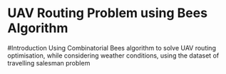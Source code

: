 # UAV Routing Problem using Bees Algorithm
#Introduction
Using Combinatorial Bees algorithm to solve UAV routing optimisation, while considering weather conditions, using the dataset of travelling salesman problem
